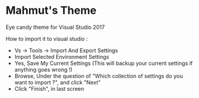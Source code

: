 # Mahmut's Theme
Eye candy theme for Visual Studio 2017

How to import it to visual studio : 

- Vs -> Tools -> Import And Export Settings
- Import Selected Environment Settings
- Yes, Save My Current Settings (This will backup your current settings if anything goes wrong !)
- Browse, Under the question of "Which collection of settings do you want to import ?", and click "Next"
- Click "Finish", in last screen
